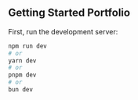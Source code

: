 
## Getting Started Portfolio

First, run the development server:

```bash
npm run dev
# or
yarn dev
# or
pnpm dev
# or
bun dev
```